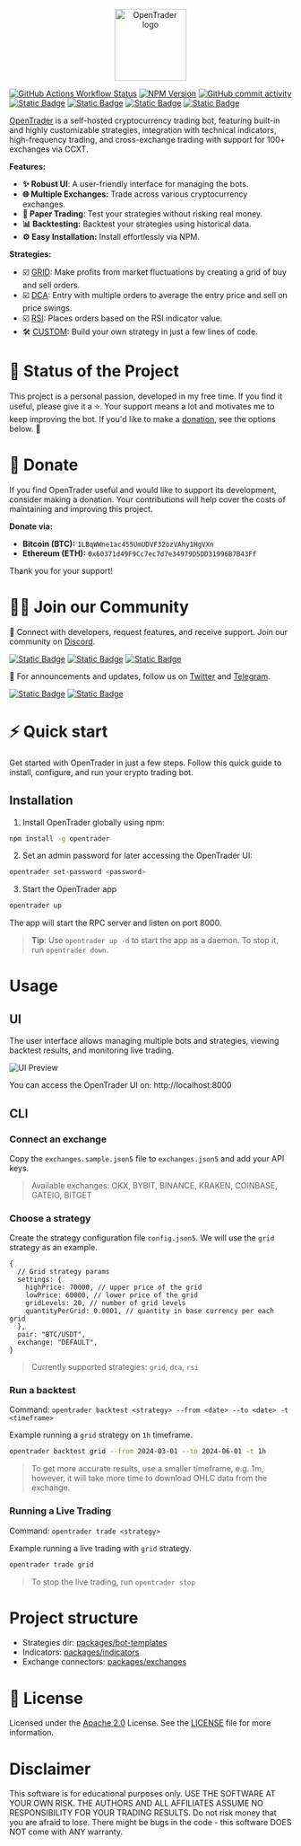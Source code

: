 <p align="center">
  <a href="https://github.com/bludnic/opentrader" title="OpenTrader">
    <img src=".github/images/logo.png" alt="OpenTrader logo" width="128" />
  </a>
</p>

[![GitHub Actions Workflow Status](https://img.shields.io/github/actions/workflow/status/bludnic/opentrader/dev.yml)](https://github.com/bludnic/opentrader/actions)
[![NPM Version](https://img.shields.io/npm/v/opentrader?color=blue)](https://www.npmjs.com/package/opentrader)
[![GitHub commit activity](https://img.shields.io/github/commit-activity/m/bludnic/opentrader)](https://github.com/bludnic/opentrader/graphs/contributors)
[![Static Badge](https://img.shields.io/badge/Twitter-black?logo=X&color=white&logoColor=black)](https://twitter.com/intent/follow?screen_name=OpenTraderLabs)
[![Static Badge](https://img.shields.io/badge/Discord-white?logo=Discord)](https://discord.gg/RS7y3ffvvG)
[![Static Badge](https://img.shields.io/badge/Reddit-white?logo=Reddit)](https://www.reddit.com/r/OpenTrader)
[![Static Badge](https://img.shields.io/badge/Telegram-white?logo=Telegram)](https://t.me/+cJLNxLSjcW83Njgy)

[OpenTrader](https://github.com/bludnic/opentrader) is a self-hosted cryptocurrency trading bot, featuring built-in and highly customizable strategies, integration with technical indicators, high-frequency trading, and cross-exchange trading with support for 100+ exchanges via CCXT.

**Features:**

- **✨ Robust UI**: A user-friendly interface for managing the bots.
- **🌐 Multiple Exchanges:** Trade across various cryptocurrency exchanges.
- **📝 Paper Trading**: Test your strategies without risking real money.
- **📊 Backtesting:** Backtest your strategies using historical data.
- **⚙️ Easy Installation:** Install effortlessly via NPM.

**Strategies:**

- ☑️ [GRID](packages/bot-templates/src/templates/grid-bot.ts): Make profits from market fluctuations by creating a grid of buy and sell orders.
- ☑️ [DCA](packages/bot-templates/src/templates/dca.ts): Entry with multiple orders to average the entry price and sell on price swings.
- ☑️ [RSI](packages/bot-templates/src/templates/rsi.ts): Places orders based on the RSI indicator value.
- 🛠️ [CUSTOM](https://github.com/Open-Trader/custom-strategy): Build your own strategy in just a few lines of code.

# 💓 Status of the Project

This project is a personal passion, developed in my free time. If you find it useful, please give it a ⭐️. Your support means a lot and motivates me to keep improving the bot. If you'd like to make a [donation](#Donate), see the options below. 💖

# 🍩 Donate

If you find OpenTrader useful and would like to support its development, consider making a donation. Your contributions will help cover the costs of maintaining and improving this project.

**Donate via:**

- **Bitcoin (BTC):** `1LBqWWne1ac455UmUDVF32ozVAhy1HgVXn`
- **Ethereum (ETH):** `0x60371d49F9Cc7ec7d7e34979D5DD31996B7B43Ff`

Thank you for your support!

# 👋🏻 Join our Community

👥 Connect with developers, request features, and receive support. Join our community on [Discord](https://discord.gg/RS7y3ffvvG).

[![Static Badge](https://img.shields.io/badge/Discord-white?logo=Discord&style=for-the-badge&color=white&logoColor=7289da)](https://discord.gg/RS7y3ffvvG)
[![Static Badge](https://img.shields.io/badge/Telegram-white?logo=Telegram&style=for-the-badge&color=white)](https://t.me/+cJLNxLSjcW83Njgy)
[![Static Badge](https://img.shields.io/badge/Reddit-white?logo=Reddit&style=for-the-badge&color=white)](https://www.reddit.com/r/OpenTrader)

🔔 For announcements and updates, follow us on [Twitter](https://twitter.com/intent/follow?screen_name=OpenTraderLabs) and [Telegram](https://t.me/opentrader_pro).

[![Static Badge](https://img.shields.io/badge/Twitter-white?logo=X&style=for-the-badge&color=black)](https://twitter.com/intent/follow?screen_name=OpenTraderLabs)
[![Static Badge](https://img.shields.io/badge/Telegram-white?logo=Telegram&style=for-the-badge&color=24A1DE&logoColor=white)](https://t.me/opentrader_pro)

# ⚡️ Quick start

Get started with OpenTrader in just a few steps. Follow this quick guide to install, configure, and run your crypto trading bot.

## Installation

1. Install OpenTrader globally using npm:

```bash
npm install -g opentrader
```

2. Set an admin password for later accessing the OpenTrader UI:

```bash
opentrader set-password <password>
```

3. Start the OpenTrader app

```bash
opentrader up
```

The app will start the RPC server and listen on port 8000.

> **Tip**: Use `opentrader up -d` to start the app as a daemon. To stop it, run `opentrader down`.

# Usage

## UI

The user interface allows managing multiple bots and strategies, viewing backtest results, and monitoring live trading.

![UI Preview](.github/images/ui.png)

You can access the OpenTrader UI on: http://localhost:8000

## CLI

### Connect an exchange

Copy the `exchanges.sample.json5` file to `exchanges.json5` and add your API keys.

> Available exchanges: OKX, BYBIT, BINANCE, KRAKEN, COINBASE, GATEIO, BITGET

### Choose a strategy

Create the strategy configuration file `config.json5`. We will use the `grid` strategy as an example.

```json5
{
  // Grid strategy params
  settings: {
    highPrice: 70000, // upper price of the grid
    lowPrice: 60000, // lower price of the grid
    gridLevels: 20, // number of grid levels
    quantityPerGrid: 0.0001, // quantity in base currency per each grid
  },
  pair: "BTC/USDT",
  exchange: "DEFAULT",
}
```

> Currently supported strategies: `grid`, `dca`, `rsi`

### Run a backtest

Command: `opentrader backtest <strategy> --from <date> --to <date> -t <timeframe>`

Example running a `grid` strategy on `1h` timeframe.

```bash
opentrader backtest grid --from 2024-03-01 --to 2024-06-01 -t 1h
```

> To get more accurate results, use a smaller timeframe, e.g. 1m, however, it will take more time to download OHLC data from the exchange.

### Running a Live Trading

Command: `opentrader trade <strategy>`

Example running a live trading with `grid` strategy.

```bash
opentrader trade grid
```

> To stop the live trading, run `opentrader stop`

# Project structure

- Strategies dir: [packages/bot-templates](/packages/bot-templates/src/templates)
- Indicators: [packages/indicators](/packages/indicators/src/indicators)
- Exchange connectors: [packages/exchanges](/packages/exchanges/src/exchanges)

# 🪪 License

Licensed under the [Apache 2.0](http://www.apache.org/licenses/LICENSE-2.0) License. See the [LICENSE](LICENSE) file for more information.

# Disclaimer

This software is for educational purposes only. USE THE SOFTWARE AT YOUR OWN RISK. THE AUTHORS AND ALL AFFILIATES ASSUME NO RESPONSIBILITY FOR YOUR TRADING RESULTS. Do not risk money that you are afraid to lose. There might be bugs in the code - this software DOES NOT come with ANY warranty.
